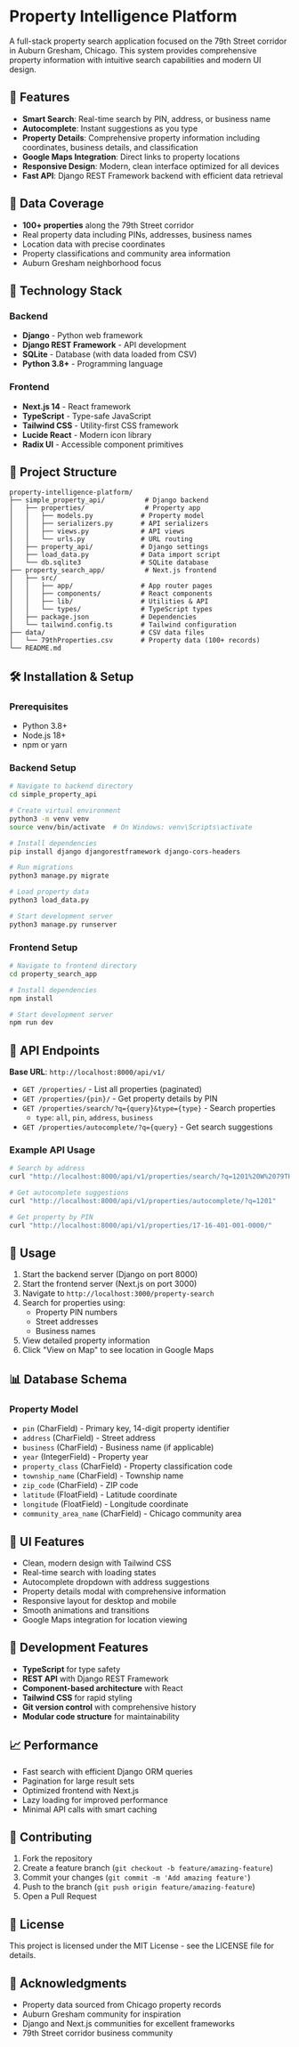 # Property Intelligence Platform

A full-stack property search application focused on the 79th Street corridor in Auburn Gresham, Chicago. This system provides comprehensive property information with intuitive search capabilities and modern UI design.

## 🌟 Features

- **Smart Search**: Real-time search by PIN, address, or business name
- **Autocomplete**: Instant suggestions as you type
- **Property Details**: Comprehensive property information including coordinates, business details, and classification
- **Google Maps Integration**: Direct links to property locations
- **Responsive Design**: Modern, clean interface optimized for all devices
- **Fast API**: Django REST Framework backend with efficient data retrieval

## 🏢 Data Coverage

- **100+ properties** along the 79th Street corridor
- Real property data including PINs, addresses, business names
- Location data with precise coordinates
- Property classifications and community area information
- Auburn Gresham neighborhood focus

## 🚀 Technology Stack

### Backend
- **Django** - Python web framework
- **Django REST Framework** - API development
- **SQLite** - Database (with data loaded from CSV)
- **Python 3.8+** - Programming language

### Frontend
- **Next.js 14** - React framework
- **TypeScript** - Type-safe JavaScript
- **Tailwind CSS** - Utility-first CSS framework
- **Lucide React** - Modern icon library
- **Radix UI** - Accessible component primitives

## 📁 Project Structure

```
property-intelligence-platform/
├── simple_property_api/          # Django backend
│   ├── properties/               # Property app
│   │   ├── models.py            # Property model
│   │   ├── serializers.py       # API serializers
│   │   ├── views.py             # API views
│   │   └── urls.py              # URL routing
│   ├── property_api/            # Django settings
│   ├── load_data.py             # Data import script
│   └── db.sqlite3               # SQLite database
├── property_search_app/          # Next.js frontend
│   ├── src/
│   │   ├── app/                 # App router pages
│   │   ├── components/          # React components
│   │   ├── lib/                 # Utilities & API
│   │   └── types/               # TypeScript types
│   ├── package.json             # Dependencies
│   └── tailwind.config.ts       # Tailwind configuration
├── data/                        # CSV data files
│   └── 79thProperties.csv       # Property data (100+ records)
└── README.md
```

## 🛠️ Installation & Setup

### Prerequisites
- Python 3.8+
- Node.js 18+
- npm or yarn

### Backend Setup
```bash
# Navigate to backend directory
cd simple_property_api

# Create virtual environment
python3 -m venv venv
source venv/bin/activate  # On Windows: venv\Scripts\activate

# Install dependencies
pip install django djangorestframework django-cors-headers

# Run migrations
python3 manage.py migrate

# Load property data
python3 load_data.py

# Start development server
python3 manage.py runserver
```

### Frontend Setup
```bash
# Navigate to frontend directory
cd property_search_app

# Install dependencies
npm install

# Start development server
npm run dev
```

## 🔧 API Endpoints

**Base URL**: `http://localhost:8000/api/v1/`

- `GET /properties/` - List all properties (paginated)
- `GET /properties/{pin}/` - Get property details by PIN
- `GET /properties/search/?q={query}&type={type}` - Search properties
  - `type`: `all`, `pin`, `address`, `business`
- `GET /properties/autocomplete/?q={query}` - Get search suggestions

### Example API Usage
```bash
# Search by address
curl "http://localhost:8000/api/v1/properties/search/?q=1201%20W%2079TH%20ST&type=address"

# Get autocomplete suggestions
curl "http://localhost:8000/api/v1/properties/autocomplete/?q=1201"

# Get property by PIN
curl "http://localhost:8000/api/v1/properties/17-16-401-001-0000/"
```

## 🎯 Usage

1. Start the backend server (Django on port 8000)
2. Start the frontend server (Next.js on port 3000)
3. Navigate to `http://localhost:3000/property-search`
4. Search for properties using:
   - Property PIN numbers
   - Street addresses
   - Business names
5. View detailed property information
6. Click "View on Map" to see location in Google Maps

## 📊 Database Schema

### Property Model
- `pin` (CharField) - Primary key, 14-digit property identifier
- `address` (CharField) - Street address
- `business` (CharField) - Business name (if applicable)
- `year` (IntegerField) - Property year
- `property_class` (CharField) - Property classification code
- `township_name` (CharField) - Township name
- `zip_code` (CharField) - ZIP code
- `latitude` (FloatField) - Latitude coordinate
- `longitude` (FloatField) - Longitude coordinate
- `community_area_name` (CharField) - Chicago community area

## 🎨 UI Features

- Clean, modern design with Tailwind CSS
- Real-time search with loading states
- Autocomplete dropdown with address suggestions
- Property details modal with comprehensive information
- Responsive layout for desktop and mobile
- Smooth animations and transitions
- Google Maps integration for location viewing

## 🔧 Development Features

- **TypeScript** for type safety
- **REST API** with Django REST Framework
- **Component-based architecture** with React
- **Tailwind CSS** for rapid styling
- **Git version control** with comprehensive history
- **Modular code structure** for maintainability

## 📈 Performance

- Fast search with efficient Django ORM queries
- Pagination for large result sets
- Optimized frontend with Next.js
- Lazy loading for improved performance
- Minimal API calls with smart caching

## 🤝 Contributing

1. Fork the repository
2. Create a feature branch (`git checkout -b feature/amazing-feature`)
3. Commit your changes (`git commit -m 'Add amazing feature'`)
4. Push to the branch (`git push origin feature/amazing-feature`)
5. Open a Pull Request

## 📝 License

This project is licensed under the MIT License - see the LICENSE file for details.

## 🙏 Acknowledgments

- Property data sourced from Chicago property records
- Auburn Gresham community for inspiration
- Django and Next.js communities for excellent frameworks
- 79th Street corridor business community
